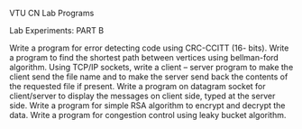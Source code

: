 

VTU CN Lab Programs

Lab Experiments: PART B

Write a program for error detecting code using CRC-CCITT (16- bits).
Write a program to find the shortest path between vertices using bellman-ford algorithm.
Using TCP/IP sockets, write a client – server program to make the client send the file name and to make the server send back the contents of the requested file if present.
Write a program on datagram socket for client/server to display the messages on client side, typed at the server side.
Write a program for simple RSA algorithm to encrypt and decrypt the data.
Write a program for congestion control using leaky bucket algorithm.
